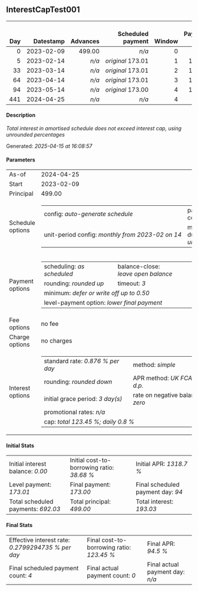 <h2>InterestCapTest001</h2><table><thead style="vertical-align: bottom;"><th style="text-align: right;">Day</th><th style="text-align: right;">Datestamp</th><th style="text-align: right;">Advances</th><th style="text-align: right;">Scheduled payment</th><th style="text-align: right;">Window</th><th style="text-align: right;">Payment due</th><th style="text-align: right;">Actual payments</th><th style="text-align: right;">Generated payment</th><th style="text-align: right;">Net effect</th><th style="text-align: right;">Payment status</th><th style="text-align: right;">Balance status</th><th style="text-align: right;">Simple interest</th><th style="text-align: right;">New interest</th><th style="text-align: right;">New charges</th><th style="text-align: right;">Principal portion</th><th style="text-align: right;">Fee portion</th><th style="text-align: right;">Interest portion</th><th style="text-align: right;">Charges portion</th><th style="text-align: right;">Fee refund</th><th style="text-align: right;">Principal balance</th><th style="text-align: right;">Fee balance</th><th style="text-align: right;">Interest balance</th><th style="text-align: right;">Charges balance</th><th style="text-align: right;">Settlement figure</th><th style="text-align: right;">Fee refund if&nbsp;settled</th></thead><tr style="text-align: right;"><td class="ci00">0</td><td class="ci01" style="white-space: nowrap;">2023-02-09</td><td class="ci02">499.00</td><td class="ci03" style="white-space: nowrap;"><i>n/a<i></td><td class="ci04">0</td><td class="ci05">0.00</td><td class="ci06"><i>n/a</i></td><td class="ci07"><i>n/a</i></td><td class="ci08">0.00</td><td class="ci09"><i>none&nbsp;scheduled</i></td><td class="ci10">open</td><td class="ci13">0.0000</td><td class="ci14">0.0000</td><td class="ci15"><i>n/a</i></td><td class="ci16">0.00</td><td class="ci17">0.00</td><td class="ci18">0.00</td><td class="ci19">0.00</td><td class="ci20">0.00</td><td class="ci21">499.00</td><td class="ci22">0.00</td><td class="ci23">0.0000</td><td class="ci24">0.00</td><td class="ci25">499.00</td><td class="ci26">0.00</td></tr><tr style="text-align: right;"><td class="ci00">5</td><td class="ci01" style="white-space: nowrap;">2023-02-14</td><td class="ci02"><i>n/a</i></td><td class="ci03" style="white-space: nowrap;"><i>original</i> 173.01</td><td class="ci04">1</td><td class="ci05">173.01</td><td class="ci06"><i>n/a</i></td><td class="ci07"><i>n/a</i></td><td class="ci08">0.00</td><td class="ci09"><i>missed&nbsp;payment</i></td><td class="ci10">open</td><td class="ci13">19.9600</td><td class="ci14">19.9600</td><td class="ci15"><i>n/a</i></td><td class="ci16">0.00</td><td class="ci17">0.00</td><td class="ci18">0.00</td><td class="ci19">0.00</td><td class="ci20">0.00</td><td class="ci21">499.00</td><td class="ci22">0.00</td><td class="ci23">19.9600</td><td class="ci24">0.00</td><td class="ci25">518.96</td><td class="ci26">0.00</td></tr><tr style="text-align: right;"><td class="ci00">33</td><td class="ci01" style="white-space: nowrap;">2023-03-14</td><td class="ci02"><i>n/a</i></td><td class="ci03" style="white-space: nowrap;"><i>original</i> 173.01</td><td class="ci04">2</td><td class="ci05">173.01</td><td class="ci06"><i>n/a</i></td><td class="ci07"><i>n/a</i></td><td class="ci08">0.00</td><td class="ci09"><i>missed&nbsp;payment</i></td><td class="ci10">open</td><td class="ci13">111.7760</td><td class="ci14">111.7760</td><td class="ci15"><i>n/a</i></td><td class="ci16">0.00</td><td class="ci17">0.00</td><td class="ci18">0.00</td><td class="ci19">0.00</td><td class="ci20">0.00</td><td class="ci21">499.00</td><td class="ci22">0.00</td><td class="ci23">131.7360</td><td class="ci24">0.00</td><td class="ci25">630.73</td><td class="ci26">0.00</td></tr><tr style="text-align: right;"><td class="ci00">64</td><td class="ci01" style="white-space: nowrap;">2023-04-14</td><td class="ci02"><i>n/a</i></td><td class="ci03" style="white-space: nowrap;"><i>original</i> 173.01</td><td class="ci04">3</td><td class="ci05">173.01</td><td class="ci06"><i>n/a</i></td><td class="ci07"><i>n/a</i></td><td class="ci08">0.00</td><td class="ci09"><i>missed&nbsp;payment</i></td><td class="ci10">open</td><td class="ci13">123.7520</td><td class="ci14">123.7520</td><td class="ci15"><i>n/a</i></td><td class="ci16">0.00</td><td class="ci17">0.00</td><td class="ci18">0.00</td><td class="ci19">0.00</td><td class="ci20">0.00</td><td class="ci21">499.00</td><td class="ci22">0.00</td><td class="ci23">255.4880</td><td class="ci24">0.00</td><td class="ci25">754.48</td><td class="ci26">0.00</td></tr><tr style="text-align: right;"><td class="ci00">94</td><td class="ci01" style="white-space: nowrap;">2023-05-14</td><td class="ci02"><i>n/a</i></td><td class="ci03" style="white-space: nowrap;"><i>original</i> 173.00</td><td class="ci04">4</td><td class="ci05">173.00</td><td class="ci06"><i>n/a</i></td><td class="ci07"><i>n/a</i></td><td class="ci08">0.00</td><td class="ci09"><i>paid&nbsp;later&nbsp;in&nbsp;full</i></td><td class="ci10">open</td><td class="ci13">119.7600</td><td class="ci14">119.7600</td><td class="ci15"><i>n/a</i></td><td class="ci16">0.00</td><td class="ci17">0.00</td><td class="ci18">0.00</td><td class="ci19">0.00</td><td class="ci20">0.00</td><td class="ci21">499.00</td><td class="ci22">0.00</td><td class="ci23">375.2480</td><td class="ci24">0.00</td><td class="ci25">874.24</td><td class="ci26">0.00</td></tr><tr style="text-align: right;"><td class="ci00">441</td><td class="ci01" style="white-space: nowrap;">2024-04-25</td><td class="ci02"><i>n/a</i></td><td class="ci03" style="white-space: nowrap;"><i>n/a<i></td><td class="ci04">4</td><td class="ci05">0.00</td><td class="ci06"><i>n/a</i></td><td class="ci07">1,115.01</td><td class="ci08">1,115.01</td><td class="ci09"><i>generated</i></td><td class="ci10">closed</td><td class="ci13">240.7675</td><td class="ci14">240.7675</td><td class="ci15"><i>n/a</i></td><td class="ci16">499.00</td><td class="ci17">0.00</td><td class="ci18">616.01</td><td class="ci19">0.00</td><td class="ci20">0.00</td><td class="ci21">0.00</td><td class="ci22">0.00</td><td class="ci23">0.0000</td><td class="ci24">0.00</td><td class="ci25">1,115.01</td><td class="ci26">0.00</td></tr></table><p><h4>Description</h4><i>Total interest in amortised schedule does not exceed interest cap, using unrounded percentages</i></p><p>Generated: <i>2025-04-15 at 16:08:57</i></p><h4>Parameters</h4><table><tr><td>As-of</td><td>2024-04-25</td></tr><tr><td>Start</td><td>2023-02-09</td></tr><tr><td>Principal</td><td>499.00</td></tr><tr><td>Schedule options</td><td><table><tr><td>config: <i>auto-generate schedule</i></td><td>payment count: <i>4</i></td></tr><tr><td style="white-space: nowrap;">unit-period config: <i>monthly from 2023-02 on 14</i></td><td>max duration: <i>unlimited</i></td></tr></table></td></tr><tr><td>Payment options</td><td><table><tr><td>scheduling: <i>as scheduled</i></td><td>balance-close: <i>leave&nbsp;open&nbsp;balance</i></td></tr><tr><td>rounding: <i>rounded up</i></td><td>timeout: <i>3</i></td></tr><tr><td colspan='2'>minimum: <i>defer&nbsp;or&nbsp;write&nbsp;off&nbsp;up&nbsp;to&nbsp;0.50</i></td></tr><tr><td colspan='2'>level-payment option: <i>lower&nbsp;final&nbsp;payment</i></td></tr></table></td></tr><tr><td>Fee options</td><td>no fee</td></tr><tr><td>Charge options</td><td>no charges</td></tr><tr><td>Interest options</td><td><table><tr><td>standard rate: <i>0.876 % per day</i></td><td>method: <i>simple</i></td></tr><tr><td>rounding: <i>rounded down</i></td><td>APR method: <i>UK FCA to 1 d.p.</i></td></tr><tr><td>initial grace period: <i>3 day(s)</i></td><td>rate on negative balance: <i>zero</i></td></tr><tr><td colspan="2">promotional rates: <i><i>n/a</i></i></td></tr><tr><td colspan="2">cap: <i>total 123.45 %; daily 0.8 %</td></tr></table></td></tr></table><h4>Initial Stats</h4><table><tr><td>Initial interest balance: <i>0.00</i></td><td>Initial cost-to-borrowing ratio: <i>38.68 %</i></td><td>Initial APR: <i>1318.7 %</i></td></tr><tr><td>Level payment: <i>173.01</i></td><td>Final payment: <i>173.00</i></td><td>Final scheduled payment day: <i>94</i></td></tr><tr><td>Total scheduled payments: <i>692.03</i></td><td>Total principal: <i>499.00</i></td><td>Total interest: <i>193.03</i></td></tr></table><h4>Final Stats</h4><table><tr><td>Effective interest rate: <i>0.2799294735 % per day</i></td><td>Final cost-to-borrowing ratio: <i>123.45 %</i></td><td>Final APR: <i>94.5 %</i></td></tr><tr><td>Final scheduled payment count: <i>4</i></td><td>Final actual payment count: <i>0</i></td><td>Final actual payment day: <i>n/a</i></td></tr></table>